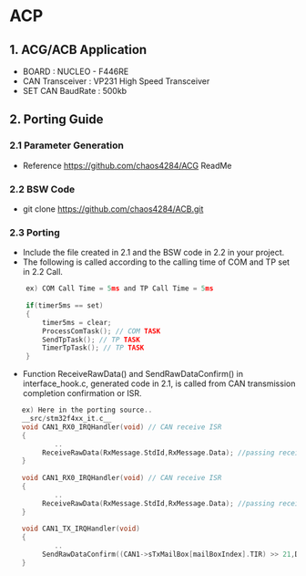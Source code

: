 # ACP
## 1. ACG/ACB Application
- BOARD : NUCLEO - F446RE
- CAN Transceiver : VP231 High Speed Transceiver
- SET CAN BaudRate : 500kb

## 2. Porting Guide
### 2.1 Parameter Generation
- Reference https://github.com/chaos4284/ACG ReadMe

### 2.2 BSW Code
- git clone https://github.com/chaos4284/ACB.git

### 2.3 Porting 
- Include the file created in 2.1 and the BSW code in 2.2 in your project.
- The following is called according to the calling time of COM and TP set in 2.2 Call.
```C    
    ex) COM Call Time = 5ms and TP Call Time = 5ms 
    
    if(timer5ms == set)
    {
        timer5ms = clear;
        ProcessComTask(); // COM TASK
        SendTpTask(); // TP TASK
        TimerTpTask(); // TP TASK
    }
```

-  Function ReceiveRawData() and SendRawDataConfirm() in interface_hook.c, generated code in 2.1, is called from CAN transmission completion confirmation or ISR.
```C
   ex) Here in the porting source..
   __src/stm32f4xx_it.c__
   void CAN1_RX0_IRQHandler(void) // CAN receive ISR
   {
           ..
        ReceiveRawData(RxMessage.StdId,RxMessage.Data); //passing received CAN ID and CAN DATA
   }
   
   void CAN1_RX0_IRQHandler(void) // CAN receive ISR
   {
           ..
        ReceiveRawData(RxMessage.StdId,RxMessage.Data); //passing received CAN ID and CAN DATA
   }
   
   void CAN1_TX_IRQHandler(void)
   {
           ..
        SendRawDataConfirm((CAN1->sTxMailBox[mailBoxIndex].TIR) >> 21,Data); //passing transmitted CAN ID and CAN DATA
   }
```   
